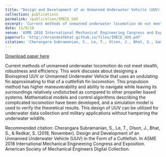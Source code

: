 ```yaml
---
title: "Design and Development of an Unmanned Underwater Vehicle (UUV) in the Form of a Cuttlefish"
collection: publications
permalink: /publication/IMECE_UUV
excerpt: 'Current methods of unmanned underwater locomotion do not meet stealth, robustness and efficiency. This work discuses about designing a Bioinspired UUV or Unmanned Underwater Vehicle that uses an undulating fin approximating to that of a cuttlefish fin locomotion. This propulsion method has higher maneuverability and ability to navigate while leaving its surroundings relatively undisturbed as compared to other propeller based systems. Mathematical models and control algorithms describing the complicated locomotion have been developed, and a simulation model is used to verify the theoretical results. This design of UUV can be utilized for underwater data collection and military applications without hampering the underwater wildlife.'
date: 11/9/18
venue: 'ASME 2018 International Mechanical Engineering Congress and Exposition'
paperurl: 'http://mrsandeshbhat.github.io/files/IMECE_UUV.pdf'
citation: 'Cherangara Subramanian, S., Le, T., Olson, J., Bhat, S., &amp; Redkar, S. (2018, November). Design and Development of an Unmanned Underwater Vehicle (UUV) in the Form of a Cuttlefish. In ASME 2018 International Mechanical Engineering Congress and Exposition. American Society of Mechanical Engineers Digital Collection.'
---
```


<a href='http://mrsandeshbhat.github.io/files/IMECE_UUV.pdf'>Download paper here</a>

Current methods of unmanned underwater locomotion do not meet stealth, robustness and efficiency. This work discuses about designing a Bioinspired UUV or Unmanned Underwater Vehicle that uses an undulating fin approximating to that of a cuttlefish fin locomotion. This propulsion method has higher maneuverability and ability to navigate while leaving its surroundings relatively undisturbed as compared to other propeller based systems. Mathematical models and control algorithms describing the complicated locomotion have been developed, and a simulation model is used to verify the theoretical results. This design of UUV can be utilized for underwater data collection and military applications without hampering the underwater wildlife.

Recommended citation: Cherangara Subramanian, S., Le, T., Olson, J., Bhat, S., & Redkar, S. (2018, November). Design and Development of an Unmanned Underwater Vehicle (UUV) in the Form of a Cuttlefish. In ASME 2018 International Mechanical Engineering Congress and Exposition. American Society of Mechanical Engineers Digital Collection.